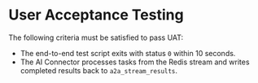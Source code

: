 # User Acceptance Testing

The following criteria must be satisfied to pass UAT:

- The end-to-end test script exits with status `0` within 10 seconds.
- The AI Connector processes tasks from the Redis stream and writes completed
  results back to `a2a_stream_results`.
